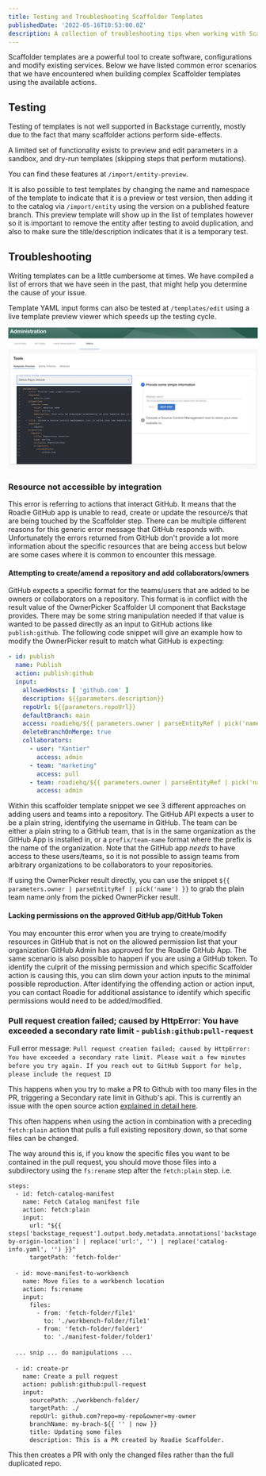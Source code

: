 ```yaml
---
title: Testing and Troubleshooting Scaffolder Templates
publishedDate: '2022-05-16T10:53:00.0Z'
description: A collection of troubleshooting tips when working with Scaffolder templates
---
```


Scaffolder templates are a powerful tool to create software, configurations and modify existing services. Below we have listed common error scenarios that we have encountered when building complex Scaffolder templates using the available actions.


## Testing

Testing of templates is not well supported in Backstage currently, mostly due to the fact that many scaffolder actions perform side-effects.

A limited set of functionality exists to preview and edit parameters in a sandbox, and dry-run templates (skipping steps that perform mutations).

You can find these features at `/import/entity-preview`.

It is also possible to test templates by changing the name and namespace of the template to indicate that it is a preview or test version, then adding it to the catalog via `/import/entity` using the version on a published feature branch.
This preview template will show up in the list of templates however so it is important to remove the entity after testing to avoid duplication, and also to make sure the title/description indicates that it is a temporary test.


## Troubleshooting

Writing templates can be a little cumbersome at times. We have compiled a list of errors that we have seen in the past, that might help you determine the cause of your issue.

Template YAML input forms can also be tested at `/templates/edit` using a live template preview viewer which speeds up the testing cycle.

![preview-template](./template-preview-tool.png)

### Resource not accessible by integration

This error is referring to actions that interact GitHub. It means that the Roadie GitHub app is unable to read, create or update the resource/s that are being touched by the Scaffolder step. 
There can be multiple different reasons for this generic error message that GitHub responds with. Unfortunately the errors returned from GitHub don't provide a lot more information about the specific resources that are being access but below are some cases where it is common to encounter this message.

#### Attempting to create/amend a repository and add collaborators/owners

GitHub expects a specific format for the teams/users that are added to be owners or collaborators on a repository. This format is in conflict with the result value of the OwnerPicker Scaffolder UI component that Backstage provides. There may be some string manipulation needed if that value is wanted to be passed directly as an input to GitHub actions like `publish:github`. The following code snippet will give an example how to modify the OwnerPicker result to match what GitHub is expecting:

```yaml
- id: publish
  name: Publish
  action: publish:github
  input:
    allowedHosts: [ 'github.com' ]
    description: ${{parameters.description}}
    repoUrl: ${{parameters.repoUrl}}
    defaultBranch: main
    access: roadiehq/${{ parameters.owner | parseEntityRef | pick('name') }}
    deleteBranchOnMerge: true
    collaborators:
      - user: "Xantier"
        access: admin
      - team: "marketing"
        access: pull
      - team: roadiehq/${{ parameters.owner | parseEntityRef | pick('name') }}
        access: admin
```

Within this scaffolder template snippet we see 3 different approaches on adding users and teams into a repository. The GitHub API expects a user to be a plain string, identifying the username in GitHub. The team can be either a plain string to a GitHub team, that is in the same organization as the GitHub App is installed in, or a `prefix/team-name` format where the prefix is the name of the organization. Note that the GitHub app _needs_ to have access to these users/teams, so it is not possible to assign teams from arbitrary organizations to be collaborators to your repositories.

If using the OwnerPicker result directly, you can use the snippet `${{ parameters.owner | parseEntityRef | pick('name') }}` to grab the plain team name only from the picked OwnerPicker result. 

#### Lacking permissions on the approved GitHub app/GitHub Token

You may encounter this error when you are trying to create/modify resources in GitHub that is not on the allowed permission list that your organization GitHub Admin has approved for the Roadie GitHub App. The same scenario is also possible to happen if you are using a GitHub token. To identify the culprit of the missing permission and which specific Scaffolder action is causing this, you can slim down your action inputs to the minimal possible reproduction. After identifying the offending action or action input, you can contact Roadie for additional assistance to identify which specific permissions would need to be added/modified.

### Pull request creation failed; caused by HttpError: You have exceeded a secondary rate limit - `publish:github:pull-request`

Full error message: `Pull request creation failed; caused by HttpError: You have exceeded a secondary rate limit. Please wait a few minutes before you try again. If you reach out to GitHub Support for help, please include the request ID`

This happens when you try to make a PR to Github with too many files in the PR, triggering a Secondary rate limit in Github's api. This is currently an issue with the open source action [explained in detail here](https://github.com/backstage/backstage/issues/17188).

This often happens when using the action in combination with a preceding `fetch:plain` action that pulls a full existing repository down, so that some files can be changed.

The way around this is, if you know the specific files you want to be contained in the pull request, you should move those files into a subdirectory using the `fs:rename` step after the `fetch:plain` step.
i.e.

```
steps:
  - id: fetch-catalog-manifest
    name: Fetch Catalog manifest file
    action: fetch:plain
    input:
      url: "${{ steps['backstage_request'].output.body.metadata.annotations['backstage.io/managed-by-origin-location'] | replace('url:', '') | replace('catalog-info.yaml', '') }}"
      targetPath: 'fetch-folder'
      
  - id: move-manifest-to-workbench
    name: Move files to a workbench location
    action: fs:rename
    input:
      files:
        - from: 'fetch-folder/file1'
          to: './workbench-folder/file1'
        - from: 'fetch-folder/folder1'
          to: './manifest-folder/folder1'

  ... snip ... do manipulations ...

  - id: create-pr
    name: Create a pull request
    action: publish:github:pull-request
    input:
      sourcePath: ./workbench-folder/
      targetPath: ./
      repoUrl: github.com?repo=my-repo&owner=my-owner
      branchName: my-brach-${{ '' | now }}
      title: Updating some files
      description: This is a PR created by Roadie Scaffolder.
```

This then creates a PR with only the changed files rather than the full duplicated repo.
